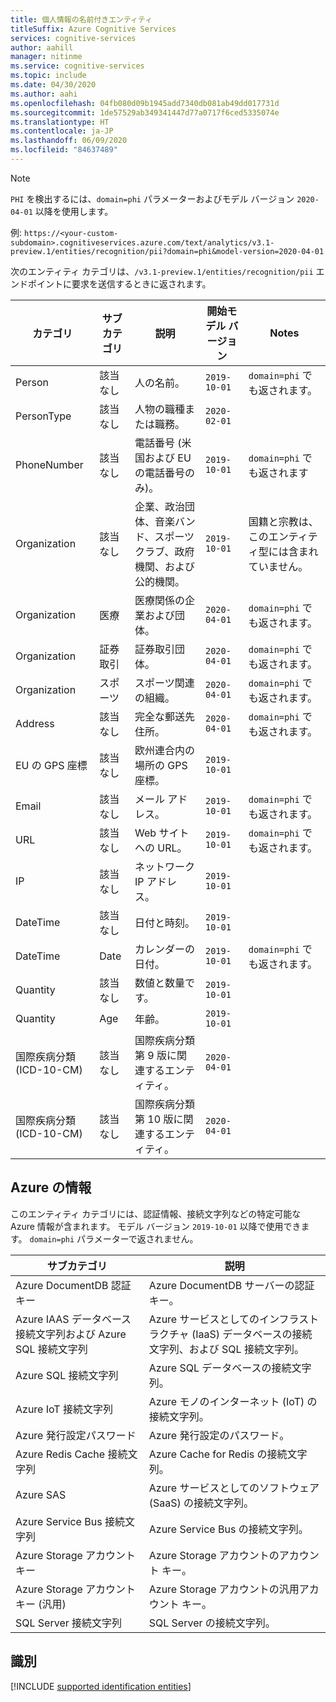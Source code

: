 ```yaml
---
title: 個人情報の名前付きエンティティ
titleSuffix: Azure Cognitive Services
services: cognitive-services
author: aahill
manager: nitinme
ms.service: cognitive-services
ms.topic: include
ms.date: 04/30/2020
ms.author: aahi
ms.openlocfilehash: 04fb080d09b1945add7340db081ab49dd017731d
ms.sourcegitcommit: 1de57529ab349341447d77a0717f6ced5335074e
ms.translationtype: HT
ms.contentlocale: ja-JP
ms.lasthandoff: 06/09/2020
ms.locfileid: "84637489"
---
```

> [!NOTE]
> `PHI` を検出するには、`domain=phi` パラメーターおよびモデル バージョン `2020-04-01` 以降を使用します。
>
> 例: `https://<your-custom-subdomain>.cognitiveservices.azure.com/text/analytics/v3.1-preview.1/entities/recognition/pii?domain=phi&model-version=2020-04-01`
 
次のエンティティ カテゴリは、`/v3.1-preview.1/entities/recognition/pii` エンドポイントに要求を送信するときに返されます。

| カテゴリ   | サブカテゴリ | 説明                          | 開始モデル バージョン | Notes |
|------------|-------------|--------------------------------------|------------------------|---|
| Person     | 該当なし         | 人の名前。  | `2019-10-01`  | `domain=phi` でも返されます。 |
| PersonType | 該当なし         | 人物の職種または職務。 | `2020-02-01` | |
| PhoneNumber | 該当なし | 電話番号 (米国および EU の電話番号のみ)。 | `2019-10-01` | `domain=phi` でも返されます |
|Organization  | 該当なし | 企業、政治団体、音楽バンド、スポーツ クラブ、政府機関、および公的機関。  | `2019-10-01` | 国籍と宗教は、このエンティティ型には含まれていません。  |
|Organization | 医療 | 医療関係の企業および団体。 | `2020-04-01` | `domain=phi` でも返されます。 |
|Organization | 証券取引 | 証券取引団体。 | `2020-04-01` | `domain=phi` でも返されます。 |
| Organization | スポーツ | スポーツ関連の組織。 | `2020-04-01` | `domain=phi` でも返されます。 |
| Address | 該当なし | 完全な郵送先住所。  | `2020-04-01` | `domain=phi` でも返されます。 |
| EU の GPS 座標 | 該当なし | 欧州連合内の場所の GPS 座標。  | `2019-10-01` |  |
| Email | 該当なし | メール アドレス。 | `2019-10-01` | `domain=phi` でも返されます。   |
| URL | 該当なし | Web サイトへの URL。 | `2019-10-01` | `domain=phi` でも返されます。 |
| IP | 該当なし | ネットワーク IP アドレス。 | `2019-10-01` | |
| DateTime | 該当なし | 日付と時刻。 | `2019-10-01` |  | 
| DateTime | Date | カレンダーの日付。 | `2019-10-01` | `domain=phi` でも返されます。 |
| Quantity | 該当なし | 数値と数量です。 | `2019-10-01` |  |
| Quantity | Age | 年齢。 | `2019-10-01` | | |
| 国際疾病分類 (ICD-10-CM) | 該当なし | 国際疾病分類第 9 版に関連するエンティティ。   | `2020-04-01` | |
| 国際疾病分類 (ICD-10-CM) | 該当なし | 国際疾病分類第 10 版に関連するエンティティ。    | `2020-04-01` | |

## <a name="azure-information"></a>Azure の情報

このエンティティ カテゴリには、認証情報、接続文字列などの特定可能な Azure 情報が含まれます。 モデル バージョン `2019-10-01` 以降で使用できます。 `domain=phi` パラメーターで返されません。

| サブカテゴリ                           | 説明                                                                 |
|---------------------------------------|-----------------------------------------------------------------------------|
| Azure DocumentDB 認証キー             | Azure DocumentDB サーバーの認証キー。                           |
| Azure IAAS データベース接続文字列および Azure SQL 接続文字列 | Azure サービスとしてのインフラストラクチャ (IaaS) データベースの接続文字列、および SQL 接続文字列。 |
| Azure SQL 接続文字列           | Azure SQL データベースの接続文字列。                                |
| Azure IoT 接続文字列           | Azure モノのインターネット (IoT) の接続文字列。                        |
| Azure 発行設定パスワード        | Azure 発行設定のパスワード。                                        |
| Azure Redis Cache 接続文字列   | Azure Cache for Redis の接続文字列。                             |
| Azure SAS                             | Azure サービスとしてのソフトウェア (SaaS) の接続文字列。                     |
| Azure Service Bus 接続文字列   | Azure Service Bus の接続文字列。                                 |
| Azure Storage アカウント キー             | Azure Storage アカウントのアカウント キー。                                   |
| Azure Storage アカウント キー (汎用)   | Azure Storage アカウントの汎用アカウント キー。                           |
| SQL Server 接続文字列          | SQL Server の接続文字列。                                         |

## <a name="identification"></a>識別

[!INCLUDE [supported identification entities](./identification-entities.md)]
